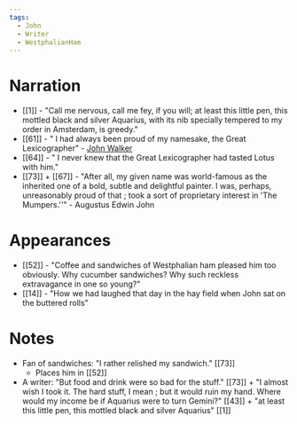 ```yaml
---
tags:
  - John
  - Writer
  - WestphalianHam
---
```

# Narration
- [[1]] - "Call me nervous, call me fey, if you will; at least this little pen, this mottled black and silver Aquarius, with its nib specially tempered to my order in Amsterdam, is greedy."
- [[61]] - " I had always been proud of my namesake, the Great Lexicographer" - [John Walker](https://en.wikipedia.org/wiki/John_Walker_(lexicographer))
- [[64]] - " I never knew that the Great Lexicographer had tasted Lotus with him."
- [[73]] + [[67]] - "After all, my given name was world-famous as the inherited one of a bold, subtle and delightful painter. I was, perhaps, unreasonably proud of that ; took a sort of proprietary interest in 'The Mumpers.''" - Augustus Edwin John
# Appearances
- [[52]] - "Coffee and sandwiches of Westphalian ham pleased him too obviously. Why cucumber sandwiches? Why such reckless extravagance in one so young?"
- [[14]] - "How we had laughed that day in the hay field when John sat on the buttered rolls"
# Notes
- Fan of sandwiches: "I rather relished my sandwich." [[73]]
	- Places him in [[52]]
- A writer: "But food and drink were so bad for the stuff." [[73]] + "I almost wish I took it. The hard stuff, I mean ; but it would ruin my hand. Where would my income be if Aquarius were to turn Gemini?" [[43]] + "at least this little pen, this mottled black and silver Aquarius" [[1]]